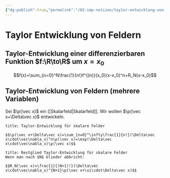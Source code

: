 ```yaml
---
{"dg-publish":true,"permalink":"/02-imp-notizen/taylor-entwicklung-von-feldern/"}
---
```


# Taylor Entwicklung von Feldern
## Taylor-Entwicklung einer differenzierbaren Funktion $f:\R\to\R$ um $x=x_0$
$$f(x)=\sum_{n=0}^N\frac{1}{n!}f^{(n)}(x_0)(x-x_0)^n+R_N(x-x_0)$$

## Taylor-Entwicklung von Feldern (mehrere Variablen)

Sei $\p(\vec x)$ ein [[Skalarfeld\|Skalarfeld]]. Wir wollen $\p(\vec x+\Delta\vec x)$ entwickeln. 

```ad-equation
title: Taylor-Entwicklung für skalare Felder

$$\p(\vec x+\Delta\vec x)=\sum_{n=0}^\infty\frac{1}{n!}(\Delta\vec x\cdot\vec\nabla_x)^n\p(\vec x)=\exp(\Delta\vec x\cdot\vec\nabla_x)\p(\vec x)$$
```

```ad-equation
title: Restglied Taylor-Entwicklung für skalare Felder
Wenn man nach $N$ Glieder abbricht:

$$R_N(\vec x)=\frac{1}{(N+1)!}(\Delta\vec x\cdot\vec\nabla_x)^{N+1}\p(\vec x+\xi\cdot\Delta\vec x)$$
```


